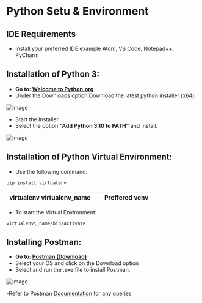 # Python Setu & Environment
## IDE Requirements
- Install your preferred IDE example Atom, VS Code, Notepad++, PyCharm
##  **Installation of Python 3:**

- **Go to: [Welcome to Python.org](https://www.python.org/)**
- Under the Downloads option Download the latest python installer (x64).

![image](https://user-images.githubusercontent.com/55577773/161762337-a24b0e56-6620-4aeb-bdc9-4166eaa0d89e.png)


- Start the Installer.
- Select the option **“Add Python 3.10 to PATH”** and install.

![image](https://user-images.githubusercontent.com/55577773/161762389-e68cd2d6-b5fc-4f0b-b55a-530493023a89.png)

##  **Installation of Python Virtual Environment:**

- Use the following command:

```
pip install virtualenv
```

|virtualenv virtualenv\_name| |Preffered venv|
| :- | :- | :- |


- To start the Virtual Environment:

```
virtualenv\_name/bin/activate
```

## **Installing Postman:**

- **Go to: [Postman (Download)](https://www.postman.com/downloads/)**
- Select your OS and click on the Download option
- Select and run the .exe file to install Postman.

![image](https://user-images.githubusercontent.com/55577773/161771814-9592eafb-ee73-4538-8ab6-181550bd36ef.png)

-Refer to Postman [Documentation](https://learning.postman.com/docs/getting-started/introduction/) for any queries 






